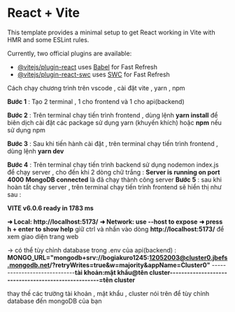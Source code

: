 # React + Vite

This template provides a minimal setup to get React working in Vite with HMR and some ESLint rules.

Currently, two official plugins are available:

- [@vitejs/plugin-react](https://github.com/vitejs/vite-plugin-react/blob/main/packages/plugin-react/README.md) uses [Babel](https://babeljs.io/) for Fast Refresh
- [@vitejs/plugin-react-swc](https://github.com/vitejs/vite-plugin-react-swc) uses [SWC](https://swc.rs/) for Fast Refresh

Cách chạy chương trình trên vscode , cài đặt vite , yarn , npm 

**Bước 1** : Tạo 2 terminal , 1 cho frontend và 1 cho api(backend)

**Bước 2** : Trên terminal chạy tiến trình frontend , dùng lệnh **yarn install** để biên dịch cài đặt các package sử dụng yarn (khuyến khích) hoặc **npm** nếu sử dụng npm

**Bước 3** : Sau khi tiến hành cài đặt , trên terminal chạy tiến trình frontend , dùng lệnh **yarn dev**

**Bước 4** : Trên terminal chạy tiến trình backend sử dụng nodemon index.js để chạy server , cho đến khi 2 dòng chữ trắng : 
**Server is running on port 4000**
**MongoDB connected**
là đã chạy thành công server
**Bước 5** : sau khi hoàn tất chạy server , trên terminal chạy tiến trình frontend sẽ hiển thị như sau : 

  **VITE v6.0.6  ready in 1783 ms**

  **➜  Local:   http://localhost:5173/**
  **➜  Network: use --host to expose**
  **➜  press h + enter to show help**
giữ ctrl và nhấn vào dòng **http://localhost:5173/** để xem giao diện trang web 

-> có thể tùy chỉnh database trong .env của api(backend) :
**MONGO_URL="mongodb+srv://bogiakuro1245:12052003@cluster0.jbefs.mongodb.net/?retryWrites=true&w=majority&appName=Cluster0"**
-----------------------------**tài khoản:mật khẩu@tên cluster----------------------------------------------------=tên cluster**

thay thế các trường tài khoản , mật khẩu , cluster nói trên để tùy chỉnh database đến mongoDB của bạn 